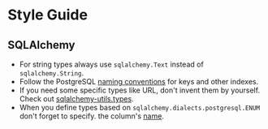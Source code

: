 # Style Guide

## SQLAlchemy

* For string types always use `sqlalchemy.Text` instead of `sqlalchemy.String`.
* Follow the PostgreSQL [naming conventions](https://til.cybertec-postgresql.com/post/2019-09-02-Postgres-Constraint-Naming-Convention/) for keys and other indexes.
* If you need some specific types like URL, don't invent them by yourself.
Check out [sqlalchemy-utils.types](https://sqlalchemy-utils.readthedocs.io/en/latest/data_types.html#module-sqlalchemy_utils.types.url).
* When you define types based on `sqlalchemy.dialects.postgresql.ENUM` don't forget to specify.
the column's [name](https://docs.sqlalchemy.org/en/13/core/type_basics.html#sqlalchemy.types.Enum.params.name).
